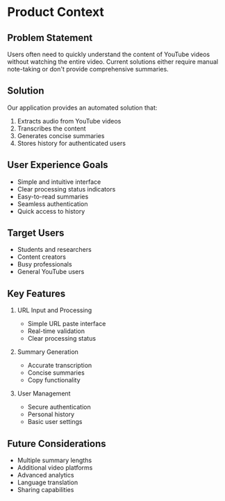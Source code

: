 # Product Context

## Problem Statement
Users often need to quickly understand the content of YouTube videos without watching the entire video. Current solutions either require manual note-taking or don't provide comprehensive summaries.

## Solution
Our application provides an automated solution that:
1. Extracts audio from YouTube videos
2. Transcribes the content
3. Generates concise summaries
4. Stores history for authenticated users

## User Experience Goals
- Simple and intuitive interface
- Clear processing status indicators
- Easy-to-read summaries
- Seamless authentication
- Quick access to history

## Target Users
- Students and researchers
- Content creators
- Busy professionals
- General YouTube users

## Key Features
1. URL Input and Processing
   - Simple URL paste interface
   - Real-time validation
   - Clear processing status

2. Summary Generation
   - Accurate transcription
   - Concise summaries
   - Copy functionality

3. User Management
   - Secure authentication
   - Personal history
   - Basic user settings

## Future Considerations
- Multiple summary lengths
- Additional video platforms
- Advanced analytics
- Language translation
- Sharing capabilities 